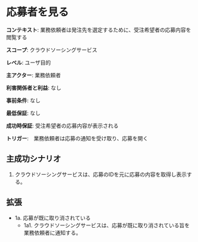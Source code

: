 # 応募者を見る

**コンテキスト**: 業務依頼者は発注先を選定するために、受注希望者の応募内容を閲覧する

**スコープ**: クラウドソーシングサービス

**レベル**: ユーザ目的

**主アクター**: 業務依頼者

**利害関係者と利益**: なし

**事前条件**: なし

**最低保証**: なし

**成功時保証**: 受注希望者の応募内容が表示される

**トリガー**:　業務依頼者は応募の通知を受け取り、応募を開く

## 主成功シナリオ

1. クラウドソーシングサービスは、応募のIDを元に応募の内容を取得し表示する。

## 拡張

- 1a. 応募が既に取り消されている
    - 1a1. クラウドソーシングサービスは、応募が既に取り消されている旨を業務依頼者に通知する。
    